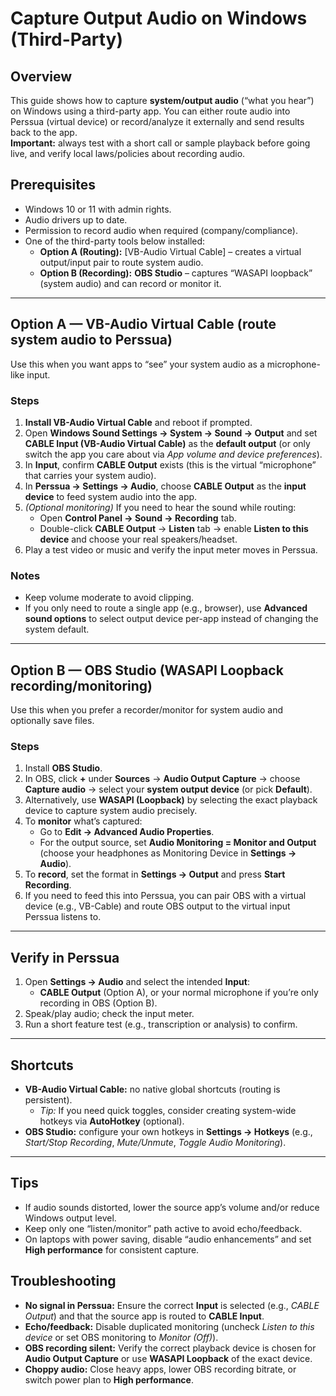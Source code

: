 # Capture Output Audio on Windows (Third-Party)

## Overview
This guide shows how to capture **system/output audio** (“what you hear”) on Windows using a third-party app. You can either route audio into Perssua (virtual device) or record/analyze it externally and send results back to the app.  
**Important:** always test with a short call or sample playback before going live, and verify local laws/policies about recording audio.

## Prerequisites
- Windows 10 or 11 with admin rights.
- Audio drivers up to date.
- Permission to record audio when required (company/compliance).
- One of the third-party tools below installed:
  - **Option A (Routing):** [VB-Audio Virtual Cable] – creates a virtual output/input pair to route system audio.
  - **Option B (Recording):** **OBS Studio** – captures “WASAPI loopback” (system audio) and can record or monitor it.

---

## Option A — VB-Audio Virtual Cable (route system audio to Perssua)
Use this when you want apps to “see” your system audio as a microphone-like input.

### Steps
1. **Install VB-Audio Virtual Cable** and reboot if prompted.
2. Open **Windows Sound Settings → System → Sound → Output** and set **CABLE Input (VB-Audio Virtual Cable)** as the **default output** (or only switch the app you care about via *App volume and device preferences*).
3. In **Input**, confirm **CABLE Output** exists (this is the virtual “microphone” that carries your system audio).
4. In **Perssua → Settings → Audio**, choose **CABLE Output** as the **input device** to feed system audio into the app.
5. *(Optional monitoring)* If you need to hear the sound while routing:
   - Open **Control Panel → Sound → Recording** tab.
   - Double-click **CABLE Output** → **Listen** tab → enable **Listen to this device** and choose your real speakers/headset.
6. Play a test video or music and verify the input meter moves in Perssua.

### Notes
- Keep volume moderate to avoid clipping.
- If you only need to route a single app (e.g., browser), use **Advanced sound options** to select output device per-app instead of changing the system default.

---

## Option B — OBS Studio (WASAPI Loopback recording/monitoring)
Use this when you prefer a recorder/monitor for system audio and optionally save files.

### Steps
1. Install **OBS Studio**.
2. In OBS, click **+** under **Sources** → **Audio Output Capture** → choose **Capture audio** → select your **system output device** (or pick **Default**).
3. Alternatively, use **WASAPI (Loopback)** by selecting the exact playback device to capture system audio precisely.
4. To **monitor** what’s captured:  
   - Go to **Edit → Advanced Audio Properties**.  
   - For the output source, set **Audio Monitoring = Monitor and Output** (choose your headphones as Monitoring Device in **Settings → Audio**).
5. To **record**, set the format in **Settings → Output** and press **Start Recording**.
6. If you need to feed this into Perssua, you can pair OBS with a virtual device (e.g., VB-Cable) and route OBS output to the virtual input Perssua listens to.

---

## Verify in Perssua
1. Open **Settings → Audio** and select the intended **Input**:
   - **CABLE Output** (Option A), or your normal microphone if you’re only recording in OBS (Option B).
2. Speak/play audio; check the input meter.
3. Run a short feature test (e.g., transcription or analysis) to confirm.

---

## Shortcuts
- **VB-Audio Virtual Cable:** no native global shortcuts (routing is persistent).  
  - *Tip:* If you need quick toggles, consider creating system-wide hotkeys via **AutoHotkey** (optional).
- **OBS Studio:** configure your own hotkeys in **Settings → Hotkeys** (e.g., *Start/Stop Recording*, *Mute/Unmute*, *Toggle Audio Monitoring*).
---

## Tips
- If audio sounds distorted, lower the source app’s volume and/or reduce Windows output level.
- Keep only one “listen/monitor” path active to avoid echo/feedback.
- On laptops with power saving, disable “audio enhancements” and set **High performance** for consistent capture.

## Troubleshooting
- **No signal in Perssua:** Ensure the correct **Input** is selected (e.g., *CABLE Output*) and that the source app is routed to **CABLE Input**.
- **Echo/feedback:** Disable duplicated monitoring (uncheck *Listen to this device* or set OBS monitoring to *Monitor (Off)*).
- **OBS recording silent:** Verify the correct playback device is chosen for **Audio Output Capture** or use **WASAPI Loopback** of the exact device.
- **Choppy audio:** Close heavy apps, lower OBS recording bitrate, or switch power plan to **High performance**.